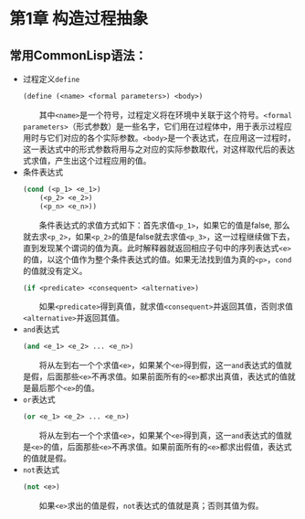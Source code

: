 # 第1章 构造过程抽象
## 常用CommonLisp语法：  
- 过程定义`define`
    ```lisp
    (define (<name> <formal parameters>) <body>)
    ```
    &emsp;&emsp;其中`<name>`是一个符号，过程定义将在环境中关联于这个符号。`<formal parameters>`（形式参数）是一些名字，它们用在过程体中，用于表示过程应用时与它们对应的各个实际参数。`<body>`是一个表达式，在应用这一过程时，这一表达式中的形式参数将用与之对应的实际参数取代，对这样取代后的表达式求值，产生出这个过程应用的值。
- 条件表达式
    ```lisp
    (cond (<p_1> <e_1>)
        (<p_2> <e_2>)
        (<p_n> <e_n>))
    ```
    &emsp;&emsp;条件表达式的求值方式如下：首先求值`<p_1>`，如果它的值是false, 那么就去求`<p_2>`，如果`<p_2>`的值是false就去求值`<p_3>`，这一过程继续做下去，直到发现某个谓词的值为真。此时解释器就返回相应子句中的序列表达式`<e>`的值，以这个值作为整个条件表达式的值。如果无法找到值为真的`<p>`，`cond`的值就没有定义。
    ```lisp
    (if <predicate> <consequent> <alternative>)
    ```
    &emsp;&emsp;如果`<predicate>`得到真值，就求值`<consequent>`并返回其值，否则求值`<alternative>`并返回其值。
- `and`表达式
    ```lisp
    (and <e_1> <e_2> ... <e_n>)
    ```
    &emsp;&emsp;将从左到右一个个求值`<e>`，如果某个`<e>`得到假，这一`and`表达式的值就是假，后面那些`<e>`不再求值。如果前面所有的`<e>`都求出真值，表达式的值就是最后那个`<e>`的值。
- `or`表达式
    ```lisp
    (or <e_1> <e_2> ... <e_n>)
    ```
    &emsp;&emsp;将从左到右一个个求值`<e>`，如果某个`<e>`得到真，这一`and`表达式的值就是`<e>`的值，后面那些`<e>`不再求值。如果前面所有的`<e>`都求出假值，表达式的值就是假。
- `not`表达式
    ```lisp
    (not <e>)
    ```
    &emsp;&emsp;如果`<e>`求出的值是假，`not`表达式的值就是真；否则其值为假。